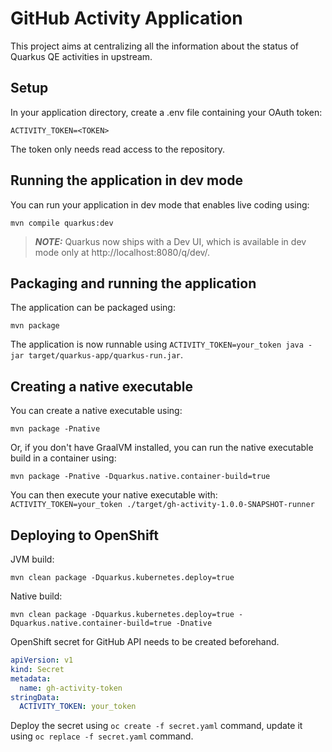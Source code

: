 # GitHub Activity Application

This project aims at centralizing all the information about the status of Quarkus QE activities in upstream.

## Setup
In your application directory, create a .env file containing your OAuth token:

```
ACTIVITY_TOKEN=<TOKEN>
```

The token only needs read access to the repository.

## Running the application in dev mode

You can run your application in dev mode that enables live coding using:
```shell script
mvn compile quarkus:dev
```

> **_NOTE:_**  Quarkus now ships with a Dev UI, which is available in dev mode only at http://localhost:8080/q/dev/.

## Packaging and running the application

The application can be packaged using:
```shell script
mvn package
```
The application is now runnable using `ACTIVITY_TOKEN=your_token java -jar target/quarkus-app/quarkus-run.jar`.

## Creating a native executable
You can create a native executable using: 
```shell script
mvn package -Pnative
```

Or, if you don't have GraalVM installed, you can run the native executable build in a container using: 
```shell script
mvn package -Pnative -Dquarkus.native.container-build=true
```

You can then execute your native executable with: `ACTIVITY_TOKEN=your_token ./target/gh-activity-1.0.0-SNAPSHOT-runner`

## Deploying to OpenShift
JVM build:
```shell
mvn clean package -Dquarkus.kubernetes.deploy=true
```
Native build:
```shell
mvn clean package -Dquarkus.kubernetes.deploy=true -Dquarkus.native.container-build=true -Dnative
```

OpenShift secret for GitHub API needs to be created beforehand.
```yaml
apiVersion: v1
kind: Secret
metadata:
  name: gh-activity-token
stringData:
  ACTIVITY_TOKEN: your_token
```

Deploy the secret using `oc create -f secret.yaml` command, update it using `oc replace -f secret.yaml` command. 

